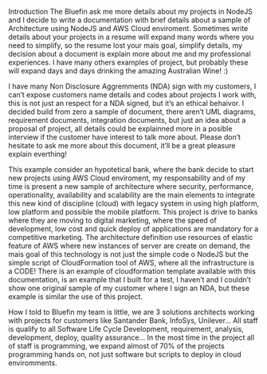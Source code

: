Introduction
The Bluefin ask me more details about my projects in NodeJS and I decide to write a documentation with brief details about a sample of Architecture using NodeJS and AWS Cloud enviroment. Sometimes write details about your projects in a resume will expand many words where you need to simplify, so the resume lost your mais goal, simplify details, my decision about a  document is explain more about me and my professional experiences. I have many others examples of project, but probably these will expand days and days drinking the amazing Australian Wine! :)

I have many Non Disclosure Aggremments (NDA) sign with my customers, I can’t expose customers name details and codes about projects I work with, this is not just an respect for a NDA signed, but it’s an ethical behaivor. I decided build from zero a sample of document, there aren’t UML diagrams, requirement documents, integration documents, but just an idea about a proposal  of project, all details could be explainned more in a posible interview if the customer have interest to talk more about. Please don’t hesitate to ask me more about this document, it’ll be a great pleasure explain everthing!

This example consider an hypotetical bank, where the bank decide to start new projects using AWS Cloud enviroment, my responsability and of my time is present a new sample of architecture where security, performance, operationality, availability and scalability are the main elements to integrate this new kind of discipline (cloud) with legacy system in using high platform, low platform and possible the mobile platform. This project is drive to banks where they are moving to digital marketing, where the speed of development, low cost and quick deploy of applications are mandatory for a competitive marketing. The architecture definition use resources of elastic feature of AWS where new instances of server are create on demand, the mais goal of this technology is not just the simple code o NodeJS but the simple script of CloudFormation tool of AWS, where all the infrastructure is a CODE! There is an example of cloudformation template available with this documentation, is an example that I built for a test, I haven’t and I couldn’t show one original sample of my customer where I sign an NDA, but these example is similar the use of this project.

How I told to  Bluefin my team is little, we are 3 solutions architects working with projects for customers like Santander Bank, InfoSys, Unilever… All staff is qualify to all Software Life Cycle Development, requirement, analysis, development, deploy, quality assurance… In the most time in the project all of staff is programming, we expand almost of 70% of the projects programming hands on, not just software but scripts to deploy in cloud enviromments.

